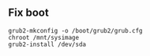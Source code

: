 

Fix boot
---------

    grub2-mkconfig -o /boot/grub2/grub.cfg
    chroot /mnt/sysimage
    grub2-install /dev/sda
